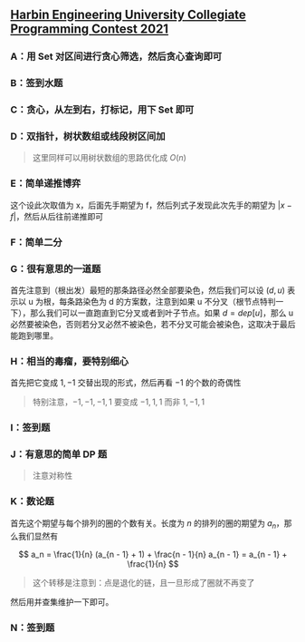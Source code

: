 ## [Harbin Engineering University Collegiate Programming Contest 2021](https://codeforces.com/gym/103061)

### A：用 Set 对区间进行贪心筛选，然后贪心查询即可

### B：签到水题

### C：贪心，从左到右，打标记，用下 Set 即可

### D：双指针，树状数组或线段树区间加

> 这里同样可以用树状数组的思路优化成 $O(n)$

### E：简单递推博弈

这个设此次取值为 x，后面先手期望为 f，然后列式子发现此次先手的期望为 $|x - f|$，然后从后往前递推即可

### F：简单二分

### G：很有意思的一道题

首先注意到（根出发）最短的那条路径必然全部要染色，然后我们可以设 $(d, u)$ 表示以 u 为根，每条路染色为 d 的方案数，注意到如果 u 不分叉（根节点特判一下），那么我们可以一直跑直到它分叉或者到叶子节点。如果 $d = dep[u]$，那么 u 必然要被染色，否则若分叉必然不被染色，若不分叉可能会被染色，这取决于最后能跑到哪里。

### H：相当的毒瘤，要特别细心

首先把它变成 $1, -1$ 交替出现的形式，然后再看 $-1$ 的个数的奇偶性

> 特别注意，$-1, -1, -1, 1$ 要变成 $-1, 1, 1$ 而非 $1, -1, 1$

### I：签到题

### J：有意思的简单 DP 题

> 注意对称性

### K：数论题

首先这个期望与每个排列的圈的个数有关。长度为 $n$ 的排列的圈的期望为 $a_n$，那么我们显然有

$$
a_n = \frac{1}{n} (a_{n - 1} + 1) + \frac{n - 1}{n} a_{n - 1} = a_{n - 1} + \frac{1}{n}
$$

> 这个转移是注意到：点是退化的链，且一旦形成了圈就不再变了

然后用并查集维护一下即可。

### N：签到题